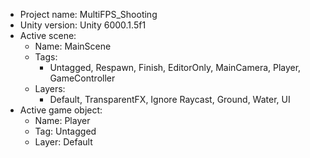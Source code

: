 <!-- UNITY CODE ASSIST INSTRUCTIONS START -->
- Project name: MultiFPS_Shooting
- Unity version: Unity 6000.1.5f1
- Active scene:
  - Name: MainScene
  - Tags:
    - Untagged, Respawn, Finish, EditorOnly, MainCamera, Player, GameController
  - Layers:
    - Default, TransparentFX, Ignore Raycast, Ground, Water, UI
- Active game object:
  - Name: Player
  - Tag: Untagged
  - Layer: Default
<!-- UNITY CODE ASSIST INSTRUCTIONS END -->